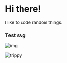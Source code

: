 # Hi there!

I like to code random things.

### Test svg
![img](https://us-central1-biofun.cloudfunctions.net/app/test.svg)

![trippy](https://biofun.web.app/ayy.svg)
